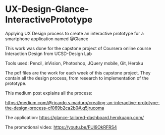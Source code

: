 # UX-Design-Glance-InteractivePrototype
Applying UX Design process to create an interactive prototype for a smartphone application named @Glance

This work was done for the capstone project of Coursera online course Interaction Design from UCSD-Design Lab

Tools used: Pencil, inVision, Photoshop, JQuery mobile, Git, Heroku

The pdf files are the work for each week of this capstone project. They contain all the design process, from research to implementation of the prototype.

This medium post explains all the process: 

https://medium.com/@ricardo.s.maduro/creating-an-interactive-prototype-the-design-process-cf069b2ca2b0#.q5jrucoma

The application: https://glance-tailored-dashboard.herokuapp.com/

The promotional video: https://youtu.be/FUI9OkRFRS4



